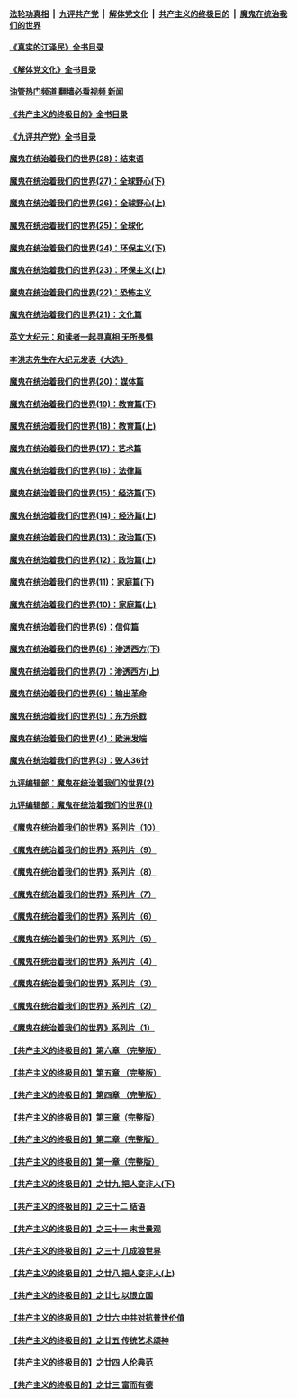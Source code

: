 ####  [法轮功真相](../../../../basic/blob/master/README.md?t=05050401) &nbsp;|&nbsp; [九评共产党](../../../../9ping.md/blob/master/README.md?t=05050401) &nbsp;|&nbsp; [解体党文化](../../../../jtdwh.md/blob/master/README.md?t=05050401)  &nbsp;|&nbsp; [共产主义的终极目的](../../../../gczydzjmd.md/blob/master/README.md?t=05050401) &nbsp;|&nbsp; [魔鬼在统治我们的世界](../../../../mgztzwmdsj.md/blob/master/README.md?t=05050401) 

#### [《真实的江泽民》全书目录](../pages/nsc422/n13721399.md?t=05050401) 

#### [《解体党文化》全书目录](../pages/nsc422/n13721157.md?t=05050401) 

#### [油管热门频道 翻墙必看视频 新闻](http://45.76.130.85:81/youtube.html?05050401)

#### [《共产主义的终极目的》全书目录](../pages/nsc422/n13721048.md?t=05050401) 

#### [《九评共产党》全书目录](../pages/nsc422/n13708085.md?t=05050401) 

#### [魔鬼在统治着我们的世界(28)：结束语](../pages/nsc422/n10936246.md?t=05050401) 

#### [魔鬼在统治着我们的世界(27)：全球野心(下)](../pages/nsc422/n10928319.md?t=05050401) 

#### [魔鬼在统治着我们的世界(26)：全球野心(上)](../pages/nsc422/n10900318.md?t=05050401) 

#### [魔鬼在统治着我们的世界(25)：全球化](../pages/nsc422/n10788205.md?t=05050401) 

#### [魔鬼在统治着我们的世界(24)：环保主义(下)](../pages/nsc422/n10695307.md?t=05050401) 

#### [魔鬼在统治着我们的世界(23)：环保主义(上)](../pages/nsc422/n10688613.md?t=05050401) 

#### [魔鬼在统治着我们的世界(22)：恐怖主义](../pages/nsc422/n10614727.md?t=05050401) 

#### [魔鬼在统治着我们的世界(21)：文化篇](../pages/nsc422/n10597706.md?t=05050401) 

#### [英文大纪元：和读者一起寻真相 无所畏惧](../pages/nsc422/n12542027.md?t=05050401) 

#### [李洪志先生在大纪元发表《大选》](../pages/nsc422/n12534746.md?t=05050401) 

#### [魔鬼在统治着我们的世界(20)：媒体篇](../pages/nsc422/n10586579.md?t=05050401) 

#### [魔鬼在统治着我们的世界(19)：教育篇(下)](../pages/nsc422/n10564808.md?t=05050401) 

#### [魔鬼在统治着我们的世界(18)：教育篇(上)](../pages/nsc422/n10526970.md?t=05050401) 

#### [魔鬼在统治着我们的世界(17)：艺术篇](../pages/nsc422/n10499093.md?t=05050401) 

#### [魔鬼在统治着我们的世界(16)：法律篇](../pages/nsc422/n10485969.md?t=05050401) 

#### [魔鬼在统治着我们的世界(15)：经济篇(下)](../pages/nsc422/n10469975.md?t=05050401) 

#### [魔鬼在统治着我们的世界(14)：经济篇(上)](../pages/nsc422/n10457370.md?t=05050401) 

#### [魔鬼在统治着我们的世界(13)：政治篇(下)](../pages/nsc422/n10448270.md?t=05050401) 

#### [魔鬼在统治着我们的世界(12)：政治篇(上)](../pages/nsc422/n10444576.md?t=05050401) 

#### [魔鬼在统治着我们的世界(11)：家庭篇(下)](../pages/nsc422/n10440961.md?t=05050401) 

#### [魔鬼在统治着我们的世界(10)：家庭篇(上)](../pages/nsc422/n10435448.md?t=05050401) 

#### [魔鬼在统治着我们的世界(9)：信仰篇](../pages/nsc422/n10432159.md?t=05050401) 

#### [魔鬼在统治着我们的世界(8)：渗透西方(下)](../pages/nsc422/n10429603.md?t=05050401) 

#### [魔鬼在统治着我们的世界(7)：渗透西方(上)](../pages/nsc422/n10426013.md?t=05050401) 

#### [魔鬼在统治着我们的世界(6)：输出革命](../pages/nsc422/n10421536.md?t=05050401) 

#### [魔鬼在统治着我们的世界(5)：东方杀戮](../pages/nsc422/n10417707.md?t=05050401) 

#### [魔鬼在统治着我们的世界(4)：欧洲发端](../pages/nsc422/n10414890.md?t=05050401) 

#### [魔鬼在统治着我们的世界(3)：毁人36计](../pages/nsc422/n10411583.md?t=05050401) 

#### [九评编辑部：魔鬼在统治着我们的世界(2)](../pages/nsc422/n10410036.md?t=05050401) 

#### [九评编辑部：魔鬼在统治着我们的世界(1)](../pages/nsc422/n10406825.md?t=05050401) 

#### [《魔鬼在统治着我们的世界》系列片（10）](../pages/nsc422/n12292670.md?t=05050401) 

#### [《魔鬼在统治着我们的世界》系列片（9）](../pages/nsc422/n12290859.md?t=05050401) 

#### [《魔鬼在统治着我们的世界》系列片（8）](../pages/nsc422/n12287445.md?t=05050401) 

#### [《魔鬼在统治着我们的世界》系列片（7）](../pages/nsc422/n12283425.md?t=05050401) 

#### [《魔鬼在统治着我们的世界》系列片（6）](../pages/nsc422/n12282314.md?t=05050401) 

#### [《魔鬼在统治着我们的世界》系列片（5）](../pages/nsc422/n12281419.md?t=05050401) 

#### [《魔鬼在统治着我们的世界》系列片（4）](../pages/nsc422/n12274024.md?t=05050401) 

#### [《魔鬼在统治着我们的世界》系列片（3）](../pages/nsc422/n12271322.md?t=05050401) 

#### [《魔鬼在统治着我们的世界》系列片（2）](../pages/nsc422/n12269049.md?t=05050401) 

#### [《魔鬼在统治着我们的世界》系列片（1）](../pages/nsc422/n12267575.md?t=05050401) 

#### [【共产主义的终极目的】第六章 （完整版）](../pages/nsc422/n11428913.md?t=05050401) 

#### [【共产主义的终极目的】第五章 （完整版）](../pages/nsc422/n11428912.md?t=05050401) 

#### [【共产主义的终极目的】第四章 （完整版）](../pages/nsc422/n11428907.md?t=05050401) 

#### [【共产主义的终极目的】第三章（完整版）](../pages/nsc422/n11428848.md?t=05050401) 

#### [【共产主义的终极目的】第二章（完整版）](../pages/nsc422/n11428831.md?t=05050401) 

#### [【共产主义的终极目的】第一章（完整版）](../pages/nsc422/n11417651.md?t=05050401) 

#### [【共产主义的终极目的】之廿九 把人变非人(下)](../pages/nsc422/n11344140.md?t=05050401) 

#### [【共产主义的终极目的】之三十二 结语](../pages/nsc422/n11360535.md?t=05050401) 

#### [【共产主义的终极目的】之三十一 末世景观](../pages/nsc422/n11351129.md?t=05050401) 

#### [【共产主义的终极目的】之三十 几成狼世界](../pages/nsc422/n11348280.md?t=05050401) 

#### [【共产主义的终极目的】之廿八 把人变非人(上)](../pages/nsc422/n11340492.md?t=05050401) 

#### [【共产主义的终极目的】之廿七 以恨立国](../pages/nsc422/n11336944.md?t=05050401) 

#### [【共产主义的终极目的】之廿六 中共对抗普世价值](../pages/nsc422/n11324785.md?t=05050401) 

#### [【共产主义的终极目的】之廿五 传统艺术颂神](../pages/nsc422/n11296396.md?t=05050401) 

#### [【共产主义的终极目的】之廿四 人伦典范](../pages/nsc422/n11296397.md?t=05050401) 

#### [【共产主义的终极目的】之廿三 富而有德](../pages/nsc422/n11283598.md?t=05050401) 

<img src='http://gfw-breaker.win/goodnews/indexes/nsc422.md' width='0px' height='0px'/>
